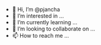 - 👋 Hi, I’m @pjancha
- 👀 I’m interested in ...
- 🌱 I’m currently learning ...
- 💞️ I’m looking to collaborate on ...
- 📫 How to reach me ...

<!---
pjancha/pjancha is a ✨ special ✨ repository because its `README.md` (this file) appears on your GitHub profile.
You can click the Preview link to take a look at your changes.
--->
